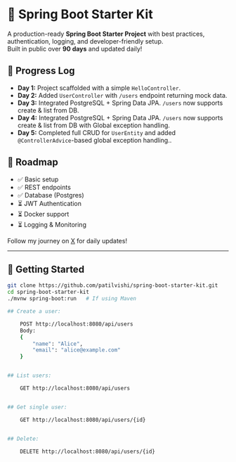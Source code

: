 # 🚀 Spring Boot Starter Kit

A production-ready **Spring Boot Starter Project** with best practices, authentication, logging, and developer-friendly setup.  
Built in public over **90 days** and updated daily!  

## 📅 Progress Log
- **Day 1:** Project scaffolded with a simple `HelloController`. 
- **Day 2:** Added `UserController` with `/users` endpoint returning mock data. 
- **Day 3:** Integrated PostgreSQL + Spring Data JPA. `/users` now supports create & list from DB.
- **Day 4:** Integrated PostgreSQL + Spring Data JPA. `/users` now supports create & list from DB with Global exception handling.
- **Day 5:** Completed full CRUD for `UserEntity` and added `@ControllerAdvice`-based global exception handling..

## 🎯 Roadmap
- ✅ Basic setup
- ✅ REST endpoints  
- ✅ Database (Postgres) 
- ⏳ JWT Authentication  
- ⏳ Docker support  
- ⏳ Logging & Monitoring  

Follow my journey on [X](https://x.com/patilvishi) for daily updates!  

---

## 🚀 Getting Started

```bash
git clone https://github.com/patilvishi/spring-boot-starter-kit.git
cd spring-boot-starter-kit
./mvnw spring-boot:run   # If using Maven

## Create a user:

	POST http://localhost:8080/api/users
	Body:
	{
		"name": "Alice",
		"email": "alice@example.com"
	}


## List users:

	GET http://localhost:8080/api/users


## Get single user:

	GET http://localhost:8080/api/users/{id}


## Delete:

	DELETE http://localhost:8080/api/users/{id}
